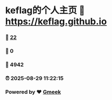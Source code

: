 # keflag的个人主页 :link: https://keflag.github.io 
### :page_facing_up: [22](https://keflag.github.io/tag.html) 
### :speech_balloon: 0 
### :hibiscus: 4942 
### :alarm_clock: 2025-08-29 11:22:15 
### Powered by :heart: [Gmeek](https://github.com/Meekdai/Gmeek)
